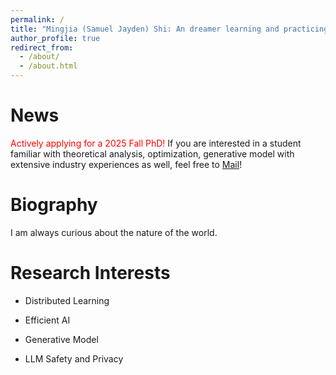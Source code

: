 ```yaml
---
permalink: /
title: "Mingjia (Samuel Jayden) Shi: An dreamer learning and practicing constantly."
author_profile: true
redirect_from: 
  - /about/
  - /about.html
---
```


News
======
<font color="red">Actively applying for a 2025 Fall PhD!</font> If you are interested in a student familiar with theoretical analysis, optimization, generative model with extensive industry experiences as well, feel free to [Mail](3101ihs@gmail.com)!

Biography
======
I am always curious about the nature of the world.

Research Interests
======

- Distributed Learning


- Efficient AI


- Generative Model


- LLM Safety and Privacy